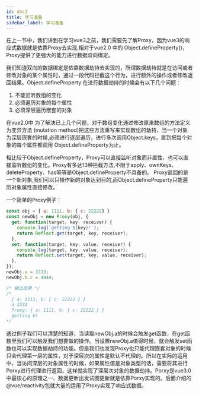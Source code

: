 ```yaml
---
id: doc3
title: 学习准备
sidebar_label: 学习准备
---
```


在上一节中，我们讲到在学习vue3之前，我们需要先了解Proxy，因为vue3的响应式数据就是依靠Proxy去实现,相对于vue2.0 中的 Object.defineProperty()，Proxy提供了更强大的能力进行数据双向绑定。

我们知道双向的数据绑定是依靠数据劫持去实现的，所谓数据劫持就是在访问或者修改对象的某个属性时，通过一段代码拦截这个行为，进行额外的操作或者修改返回结果。Object.defineProperty 在进行数据劫持的时候会有以下几个问题：
1. 不能监听数组的变化
2. 必须遍历对象的每个属性
3. 必须深层遍历嵌套的对象
  
在vue2.0中 为了解决已上几个问题，对于数组变化通过修改原来数组的方法定义为变异方法 (mutation method)把这些方法重写来实现数组的劫持，当一个对象为深层嵌套的时候,必须进行逐层遍历，进行多次调用Object.keys，直到把每个对象的每个属性都调用 Object.defineProperty为止。

相比较于Object.defineProperty，Proxy可以直接监听对象而非属性，也可以直接监听数组的变化。Proxy有多达13种拦截方法,不限于apply、ownKeys、deleteProperty、has等等是Object.defineProperty不具备的。
Proxy返回的是一个新对象,我们可以只操作新的对象达到目的,而Object.defineProperty只能遍历对象属性直接修改。

一个简单的Proxy例子：
```javascript
const obj = { a: 1111, b: { c: 22222} }
const newObj = new Proxy(obj, {
  get: function(target, key, receiver) {
    console.log(`getting ${key}!`);
    return Reflect.get(target, key, receiver);
  },
  set: function(target, key, value, receiver) {
    console.log(target, key, value, receiver);
    return Reflect.set(target, key, value, receiver);
  },
});
newObj.a = 3333;
newObj.b.c = 4444;

/* 输出结果 */
/* 
  { a: 1111, b: { c: 22222 } }
  a 3333
  Proxy: { a: 1111, b: { c: 22222 } }
  getting b!
*/
```
通过例子我们可以清楚的知道，当读取newObj.a的时候会触发get函数，在get函数里我们可以触发我们想要做的操作。当设置newObj.a值得时候，就会触发set函数也可以实现数据劫持的功能。但是我们也发现Proxy也只能代理嵌套对象的时候只会代理第一层的属性，对于深层次的属性是默认不代理的。所以在实际的运用中，当访问深层的对象属性的时候，如果属性值是对象类型的话，需要将其进行Porxy进行代理进行返回，这样就实现了深层次对象的数据劫持。Porxy是vue3.0中最核心的原理之一、数据更新出发试图更新就是依靠Porxy实现的。后面介绍的@vue/reactivity包就大量的运用了Proxy实现了响应式数据。





